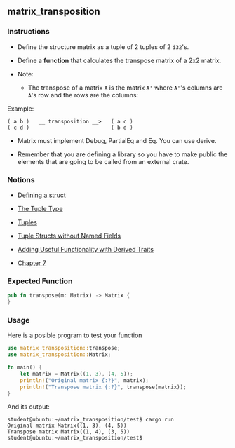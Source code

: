 ## matrix_transposition

### Instructions

- Define the structure matrix as a tuple of 2 tuples of 2 `i32`'s.

- Define a **function** that calculates the transpose matrix of a 2x2 matrix.

- Note:

  - The transpose of a matrix `A` is the matrix `A'` where `A'`'s columns are `A`'s row and the rows are the columns:

Example:

```
( a b )   __ transposition __>   ( a c )
( c d )                          ( b d )
```

- Matrix must implement Debug, PartialEq and Eq. You can use derive.

- Remember that you are defining a library so you have to make public the elements that are going to be called from an external crate.

### Notions

- [Defining a struct](https://doc.rust-lang.org/stable/book/ch05-01-defining-structs.html)

- [The Tuple Type](https://doc.rust-lang.org/stable/book/ch03-02-data-types.html?highlight=accessing%20a%20tuple#compound-types)

- [Tuples](https://doc.rust-lang.org/rust-by-example/primitives/tuples.html)

- [Tuple Structs without Named Fields](https://doc.rust-lang.org/stable/book/ch05-01-defining-structs.html?highlight=tuple#using-tuple-structs-without-named-fields-to-create-different-types)

- [Adding Useful Functionality with Derived Traits](https://doc.rust-lang.org/stable/book/ch05-02-example-structs.html?highlight=debug%20deriv#adding-useful-functionality-with-derived-traits)

- [Chapter 7](https://doc.rust-lang.org/stable/book/ch07-03-paths-for-referring-to-an-item-in-the-module-tree.html)

### Expected Function

```rust
pub fn transpose(m: Matrix) -> Matrix {
}
```

### Usage

Here is a posible program to test your function

```rust
use matrix_transposition::transpose;
use matrix_transposition::Matrix;

fn main() {
    let matrix = Matrix((1, 3), (4, 5));
    println!("Original matrix {:?}", matrix);
    println!("Transpose matrix {:?}", transpose(matrix));
}
```

And its output:

```console
student@ubuntu:~/matrix_transposition/test$ cargo run
Original matrix Matrix((1, 3), (4, 5))
Transpose matrix Matrix((1, 4), (3, 5))
student@ubuntu:~/matrix_transposition/test$
```
